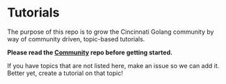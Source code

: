 # Tutorials

The purpose of this repo is to grow the Cincinnati Golang community by way of community driven, topic-based tutorials.

**Please read the [Community](https://github.com/CincyGolangMeetup/Community) repo before getting started.**

If you have topics that are not listed here, make an issue so we can add it.  Better yet, create a tutorial on that topic!

